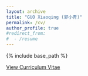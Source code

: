 ```yaml
---
layout: archive
title: "GUO Xiaoqing (郭小青)"
permalink: /cv/
author_profile: true
#redirect_from:
#  - /resume
---
```


{% include base_path %}

<a href="http://guo-xiaoqing.github.io/images/XiaoqingGUO.pdf" target="_blank">View Curriculum Vitae</a>
